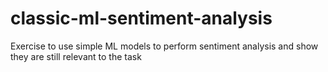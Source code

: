 # classic-ml-sentiment-analysis
Exercise to use simple ML models to perform sentiment analysis and show they are still relevant to the task
